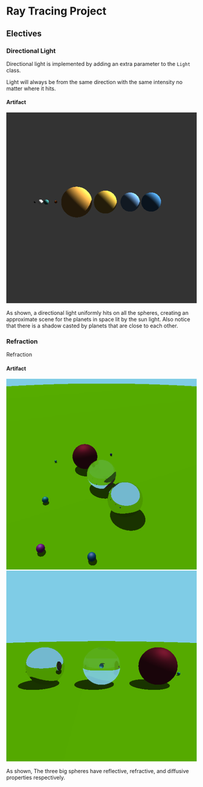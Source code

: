 # Ray Tracing Project

## Electives

### Directional Light
Directional light is implemented by adding an extra parameter to the `Light` class.

Light will always be from the same direction with the same intensity no matter where it hits.

#### Artifact
![Planets](artifacts/direction_light.png)

As shown, a directional light uniformly hits on all the spheres, creating an approximate scene for the planets in space lit by the sun light. Also notice that there is a shadow casted by planets that are close to each other.

### Refraction
Refraction

#### Artifact

![Refraction1](artifacts/refraction1.png)
![Refraction2](artifacts/refraction2.png)

As shown, The three big spheres have reflective, refractive, and diffusive properties respectively.

